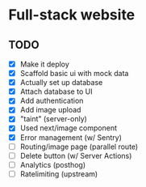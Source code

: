 # Full-stack website

## TODO

- [x] Make it deploy
- [x] Scaffold basic ui with mock data
- [x] Actually set up database
- [x] Attach database to UI
- [x] Add authentication
- [x] Add image upload
- [x] "taint" (server-only)
- [x] Used next/image component
- [x] Error management (w/ Sentry)
- [ ] Routing/image page (parallel route)
- [ ] Delete button (w/ Server Actions)
- [ ] Analytics (posthog)
- [ ] Ratelimiting (upstream)
